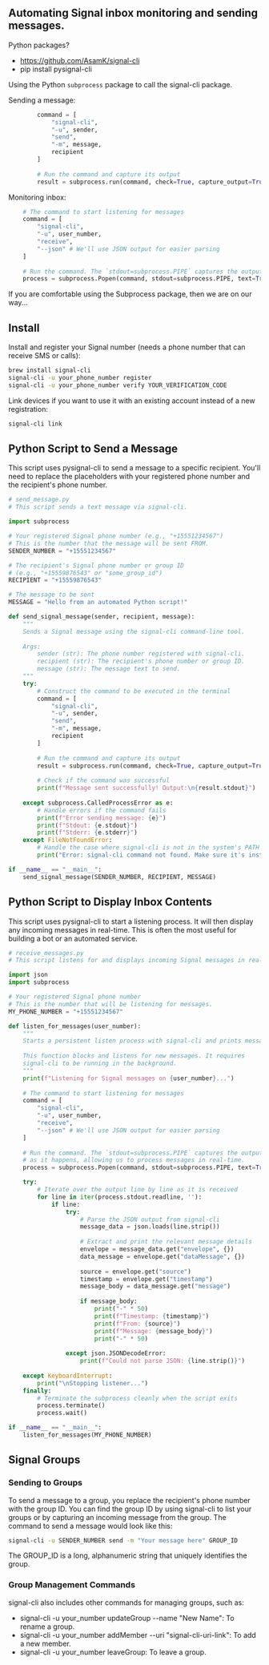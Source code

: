 ## Automating Signal inbox monitoring and sending messages. 

Python packages? 
* https://github.com/AsamK/signal-cli
* pip install pysignal-cli

Using the Python `subprocess` package to call the signal-cli package. 

Sending a message:

```python
        command = [
            "signal-cli",
            "-u", sender,
            "send",
            "-m", message,
            recipient
        ]
        
        # Run the command and capture its output
        result = subprocess.run(command, check=True, capture_output=True, text=True)
```

Monitoring inbox:

```python
    # The command to start listening for messages
    command = [
        "signal-cli",
        "-u", user_number,
        "receive",
        "--json" # We'll use JSON output for easier parsing
    ]
    
    # Run the command. The `stdout=subprocess.PIPE` captures the output as it happens, allowing us to process messages in real-time.
    process = subprocess.Popen(command, stdout=subprocess.PIPE, text=True, bufsize=1)
```

If you are comfortable using the Subprocess package, then we are on our way...

## Install 

Install and register your Signal number (needs a phone number that can receive SMS or calls):
```bash
brew install signal-cli
signal-cli -u your_phone_number register
signal-cli -u your_phone_number verify YOUR_VERIFICATION_CODE
```

Link devices if you want to use it with an existing account instead of a new registration:
```bash
signal-cli link
```


## Python Script to Send a Message

This script uses pysignal-cli to send a message to a specific recipient. You'll need to replace the placeholders with your registered phone number and the recipient's phone number.


```python
# send_message.py
# This script sends a text message via signal-cli.

import subprocess

# Your registered Signal phone number (e.g., "+15551234567")
# This is the number that the message will be sent FROM.
SENDER_NUMBER = "+15551234567"

# The recipient's Signal phone number or group ID
# (e.g., "+15559876543" or "some_group_id")
RECIPIENT = "+15559876543"

# The message to be sent
MESSAGE = "Hello from an automated Python script!"

def send_signal_message(sender, recipient, message):
    """
    Sends a Signal message using the signal-cli command-line tool.
    
    Args:
        sender (str): The phone number registered with signal-cli.
        recipient (str): The recipient's phone number or group ID.
        message (str): The message text to send.
    """
    try:
        # Construct the command to be executed in the terminal
        command = [
            "signal-cli",
            "-u", sender,
            "send",
            "-m", message,
            recipient
        ]
        
        # Run the command and capture its output
        result = subprocess.run(command, check=True, capture_output=True, text=True)
        
        # Check if the command was successful
        print(f"Message sent successfully! Output:\n{result.stdout}")
        
    except subprocess.CalledProcessError as e:
        # Handle errors if the command fails
        print(f"Error sending message: {e}")
        print(f"Stdout: {e.stdout}")
        print(f"Stderr: {e.stderr}")
    except FileNotFoundError:
        # Handle the case where signal-cli is not in the system's PATH
        print("Error: signal-cli command not found. Make sure it's installed and in your PATH.")

if __name__ == "__main__":
    send_signal_message(SENDER_NUMBER, RECIPIENT, MESSAGE)
```

## Python Script to Display Inbox Contents
This script uses pysignal-cli to start a listening process. It will then display any incoming messages in real-time. This is often the most useful for building a bot or an automated service.

```python
# receive_messages.py
# This script listens for and displays incoming Signal messages in real-time.

import json
import subprocess

# Your registered Signal phone number
# This is the number that will be listening for messages.
MY_PHONE_NUMBER = "+15551234567"

def listen_for_messages(user_number):
    """
    Starts a persistent listen process with signal-cli and prints messages.
    
    This function blocks and listens for new messages. It requires
    signal-cli to be running in the background.
    """
    print(f"Listening for Signal messages on {user_number}...")
    
    # The command to start listening for messages
    command = [
        "signal-cli",
        "-u", user_number,
        "receive",
        "--json" # We'll use JSON output for easier parsing
    ]
    
    # Run the command. The `stdout=subprocess.PIPE` captures the output
    # as it happens, allowing us to process messages in real-time.
    process = subprocess.Popen(command, stdout=subprocess.PIPE, text=True, bufsize=1)

    try:
        # Iterate over the output line by line as it is received
        for line in iter(process.stdout.readline, ''):
            if line:
                try:
                    # Parse the JSON output from signal-cli
                    message_data = json.loads(line.strip())
                    
                    # Extract and print the relevant message details
                    envelope = message_data.get("envelope", {})
                    data_message = envelope.get("dataMessage", {})
                    
                    source = envelope.get("source")
                    timestamp = envelope.get("timestamp")
                    message_body = data_message.get("message")
                    
                    if message_body:
                        print("-" * 50)
                        print(f"Timestamp: {timestamp}")
                        print(f"From: {source}")
                        print(f"Message: {message_body}")
                        print("-" * 50)
                        
                except json.JSONDecodeError:
                    print(f"Could not parse JSON: {line.strip()}")
            
    except KeyboardInterrupt:
        print("\nStopping listener...")
    finally:
        # Terminate the subprocess cleanly when the script exits
        process.terminate()
        process.wait()

if __name__ == "__main__":
    listen_for_messages(MY_PHONE_NUMBER)
```
## Signal Groups

### Sending to Groups

To send a message to a group, you replace the recipient's phone number with the group ID. You can find the group ID by using signal-cli to list your groups or by capturing an incoming message from the group. The command to send a message would look like this:

```bash
signal-cli -u SENDER_NUMBER send -m "Your message here" GROUP_ID
```
The GROUP_ID is a long, alphanumeric string that uniquely identifies the group.

### Group Management Commands

signal-cli also includes other commands for managing groups, such as:

* signal-cli -u your_number updateGroup --name "New Name": To rename a group.
* signal-cli -u your_number addMember --uri "signal-cli-uri-link": To add a new member.
* signal-cli -u your_number leaveGroup: To leave a group.
